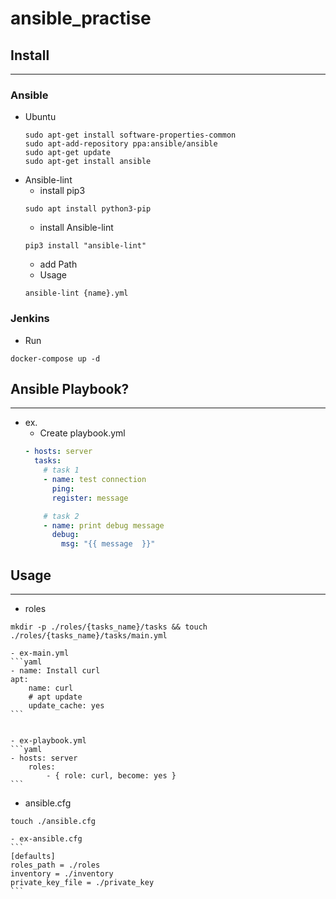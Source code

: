 # ansible_practise

## Install
---
### Ansible
* Ubuntu
    ```shell
    sudo apt-get install software-properties-common
    sudo apt-add-repository ppa:ansible/ansible
    sudo apt-get update
    sudo apt-get install ansible
    ```
* Ansible-lint
    * install pip3
    ```shell
    sudo apt install python3-pip
    ```
    * install Ansible-lint
    ```shell
    pip3 install "ansible-lint"
    ```
    * add Path
    * Usage
    ```shell
    ansible-lint {name}.yml
    ```
### Jenkins
* Run
```shell
docker-compose up -d
```


## Ansible Playbook?
---
* ex.
    - Create playbook.yml
    ```yaml
    - hosts: server
      tasks: 
        # task 1
        - name: test connection
          ping:
          register: message

        # task 2
        - name: print debug message
          debug: 
            msg: "{{ message  }}"
    ```
## Usage
---
* roles
```shell
mkdir -p ./roles/{tasks_name}/tasks && touch ./roles/{tasks_name}/tasks/main.yml
```


    - ex-main.yml
    ```yaml
    - name: Install curl
    apt:
        name: curl
        # apt update
        update_cache: yes
    ```


    - ex-playbook.yml
    ```yaml
    - hosts: server
        roles:
            - { role: curl, become: yes }
    ```


* ansible.cfg
```shell
touch ./ansible.cfg
```

    - ex-ansible.cfg  
    ```
    [defaults]
    roles_path = ./roles
    inventory = ./inventory
    private_key_file = ./private_key
    ```
